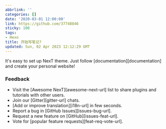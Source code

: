 ```yaml
---
abbrlink: ''
categories: []
date: '2020-03-01 12:00:00'
link: https://github.com/37748846
sticky: 100
tags:
- Hexo
title: 开始写笔记?
updated: Sun, 02 Apr 2023 12:12:29 GMT
---
```

It's easy to set up NexT theme. Just follow [documentation][documentation] and create your personal website!

### Feedback

* Visit the [Awesome NexT][awesome-next-url] list to share plugins and tutorials with other users.
* Join our [Gitter][gitter-url] chats.
* [Add or improve translation][i18n-url] in few seconds.
* Report a bug in [GitHub Issues][issues-bug-url].
* Request a new feature on [GitHub][issues-feat-url].
* Vote for [popular feature requests][feat-req-vote-url].
